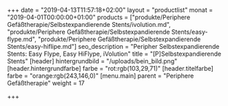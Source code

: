 +++
date = "2019-04-13T11:57:18+02:00"
layout = "productlist"
monat = "2019-04-01T00:00:00+01:00"
products = ["produkte/Periphere Gefäßtherapie/Selbstexpandierende Stents/ivolution.md", "produkte/Periphere Gefäßtherapie/Selbstexpandierende Stents/easy-flype.md", "produkte/Periphere Gefäßtherapie/Selbstexpandierende Stents/easy-hiflipe.md"]
seo_description = "Peripher Selbstexpandierende Stents: Easy Flype, Easy HiFlype, iVolution"
title = "[P]Selbstexpandierende Stents"
[header]
hintergrundbild = "/uploads/bein_bild.png"
[header.hintergrundfarbe]
farbe = "rot:rgb(103,29,71)"
[header.titelfarbe]
farbe = "orange:rgb(243,146,0)"
[menu.main]
parent = "Periphere Gefäßtherapie"
weight = 17

+++
